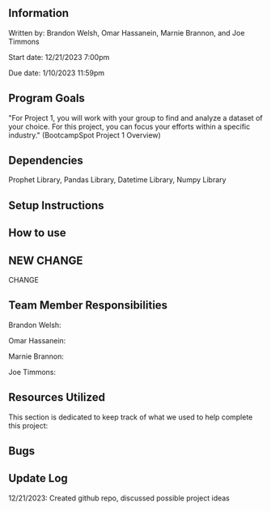 ## Information
Written by: Brandon Welsh, Omar Hassanein, Marnie Brannon, and Joe Timmons

Start date: 12/21/2023 7:00pm

Due date: 1/10/2023 11:59pm

## Program Goals
"For Project 1, you will work with your group to find and analyze a dataset of your choice. For this project, you can focus your efforts within a specific industry." (BootcampSpot Project 1 Overview)

## Dependencies
Prophet Library, Pandas Library, Datetime Library, Numpy Library

## Setup Instructions


## How to use

## NEW CHANGE
CHANGE

## Team Member Responsibilities
Brandon Welsh:

Omar Hassanein:

Marnie Brannon:

Joe Timmons:

## Resources Utilized
This section is dedicated to keep track of what we used to help complete this project:

## Bugs

## Update Log
12/21/2023: Created github repo, discussed possible project ideas
